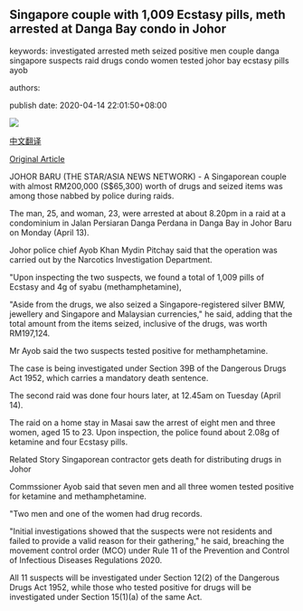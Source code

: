 ## Singapore couple with 1,009 Ecstasy pills, meth arrested at Danga Bay condo in Johor

keywords: investigated arrested meth seized positive men couple danga singapore suspects raid drugs condo women tested johor bay ecstasy pills ayob

authors: 

publish date: 2020-04-14 22:01:50+08:00

![](https://www.straitstimes.com/sites/default/files/styles/x_large/public/articles/2020/04/14/hzdanga0414.jpg?itok=Vk4tVhoV)

[中文翻译](Singapore%20couple%20with%201%2C009%20Ecstasy%20pills%2C%20meth%20arrested%20at%20Danga%20Bay%20condo%20in%20Johor_zh.md)

[Original Article](https://www.straitstimes.com/asia/se-asia/singapore-couple-with-1009-ecstasy-pills-meth-arrested-at-danga-bay-condo-in-johor)

JOHOR BARU (THE STAR/ASIA NEWS NETWORK) - A Singaporean couple with almost RM200,000 (S$65,300) worth of drugs and seized items was among those nabbed by police during raids.

The man, 25, and woman, 23, were arrested at about 8.20pm in a raid at a condominium in Jalan Persiaran Danga Perdana in Danga Bay in Johor Baru on Monday (April 13).

Johor police chief Ayob Khan Mydin Pitchay said that the operation was carried out by the Narcotics Investigation Department.

"Upon inspecting the two suspects, we found a total of 1,009 pills of Ecstasy and 4g of syabu (methamphetamine),

"Aside from the drugs, we also seized a Singapore-registered silver BMW, jewellery and Singapore and Malaysian currencies," he said, adding that the total amount from the items seized, inclusive of the drugs, was worth RM197,124.

Mr Ayob said the two suspects tested positive for methamphetamine.

The case is being investigated under Section 39B of the Dangerous Drugs Act 1952, which carries a mandatory death sentence.

The second raid was done four hours later, at 12.45am on Tuesday (April 14).

The raid on a home stay in Masai saw the arrest of eight men and three women, aged 15 to 23. Upon inspection, the police found about 2.08g of ketamine and four Ecstasy pills.

Related Story Singaporean contractor gets death for distributing drugs in Johor

Commssioner Ayob said that seven men and all three women tested positive for ketamine and methamphetamine.

"Two men and one of the women had drug records.

"Initial investigations showed that the suspects were not residents and failed to provide a valid reason for their gathering," he said, breaching the movement control order (MCO) under Rule 11 of the Prevention and Control of Infectious Diseases Regulations 2020.

All 11 suspects will be investigated under Section 12(2) of the Dangerous Drugs Act 1952, while those who tested positive for drugs will be investigated under Section 15(1)(a) of the same Act.
